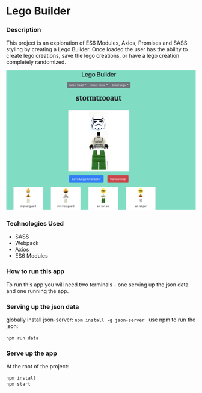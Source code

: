 # Lego Builder

### Description
This project is an exploration of ES6 Modules, Axios, Promises and SASS styling by creating a Lego Builder. Once loaded the user has the ability to create lego creations, save the lego creations, or have a lego creation completely randomized.

![mainview](./images/mainview.png)

### Technologies Used
* SASS
* Webpack
* Axios
* ES6 Modules

### How to run this app
To run this app you will need two terminals - one serving up the json data and one running the app.

### Serving up the json data
globally install json-server: 
```npm install -g json-server ```
use npm to run the json:

``` npm run data ```

### Serve up the app
At the root of the project: 
```
npm install
npm start
```
